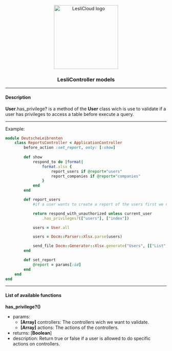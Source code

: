 <p align="center">
	<img width="200" alt="LesliCloud logo" src="https://cdn.lesli.tech//lesli/brand/lesli-logo.svg" />
</p>

<h3 align="center">LesliController models</h3>

<hr/>


#### Description
**User**.has_privilege? is a method of the **User** class wich is use to validate if a user has privileges to access a table before execute a query. 

<hr>

Example:  

```ruby
module DeutscheLeibrenten
    class ReportsController < ApplicationController
        before_action :set_report, only: [:show]
    
        def show
            respond_to do |format|
                format.xlsx {
                    report_users if @report="users"
                    report_companies if @report="companies"
                }
            end
        end

        def report_users
            #if a user wants to create a report of the users first we need to validate that he can do the action

            return respond_with_unauthorized unless current_user
                .has_privileges?(["users"], ["index"])

            users = User.all

            users = Docm::Parser::Xlsx.parse(users)

            send_file Docm::Generator::Xlsx.generate("Users", [["List", users]]) 
        end

        def set_report
            @report = params[:id]
        end
    end
end
```
<hr>

#### List of available functions

**has_privilege?()**
- params:
    - **[Array]** controllers: The controllers wich we want to validate.
    - **[Array]** actions:  The actions of the controllers.
- returns: [**Boolean**] 
- description:  Return true or false if a user is allowed to do specific actions on controllers. 